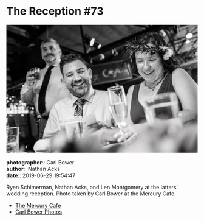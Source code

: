 # The Reception #73

![Ryen Schimerman, Nathan Acks, and Len Montgomery](assets/2019-06-29-set-3-the-reception-73.webp)

**photographer**:: Carl Bower  
**author**:: Nathan Acks  
**date**:: 2019-06-29 19:54:47

Ryen Schimerman, Nathan Acks, and Len Montgomery at the latters' wedding reception. Photo taken by Carl Bower at the Mercury Cafe.

* [The Mercury Cafe](http://mercurycafe.com)
* [Carl Bower Photos](https://carlbowerphotos.com)
